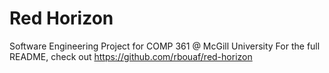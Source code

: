 # Red Horizon
Software Engineering Project for COMP 361 @ McGill University
For the full README, check out https://github.com/rbouaf/red-horizon